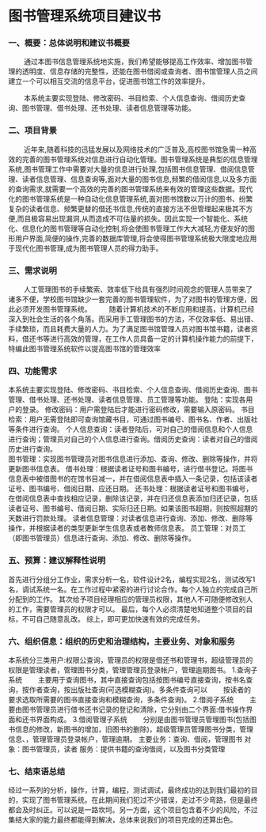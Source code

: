 图书管理系统项目建议书
======================================================================================================================
### 一、概要：总体说明和建议书概要
&#160;&#160;&#160;&#160;&#160;&#160;&#160;&#160;通过本图书信息管理系统地实施，我们希望能够提高工作效率、增加图书管理的透明度、信息存储的完整性，还能在图书借阅或查询者、图书馆管理人员之间建立一个可以相互交流的信息平台，促进图书馆工作的效率提升。

&#160;&#160;&#160;&#160;&#160;&#160;&#160;&#160;本系统主要实现登陆、修改密码、书目检索、个人信息查询、借阅历史查询、图书管理、借书处理、还书处理、读者信息管理等功能。
### 二、项目背景
&#160;&#160;&#160;&#160;&#160;&#160;&#160;&#160;近年来,随着科技的迅猛发展以及网络技术的广泛普及,高校图书馆急需一种高效的完善的图书管理系统对信息进行自动化管理。图书管理系统是典型的信息管理系统,图书管理工作中需要对大量的信息进行处理,包括图书信息管理、借阅信息管理、读者信息管理、信息查询等,面对大量的图书信息,频繁的借阅信息,以及多方面的查询需求,就需要一个高效的完善的图书管理系统来有效的管理这些数据。现代化的图书管理系统是一种自动化信息管理系统,面对图书馆数以万计的图书、纷繁复杂的读者信息、频繁更替的借还书信息,传统的直接方法不但管理起来极其不方便,而且极容易出现漏洞,从而造成不可估量的损失。因此实现一个智能化、系统化、信息化的图书管理等自动化控制,将会使图书管理工作大大减轻,方便友好的图形用户界面,简便的操作,完善的数据库管理,将会使得图书管理系统极大限度地应用于现代化图书管理,成为图书管理人员的得力助手。
### 三、需求说明
&#160;&#160;&#160;&#160;&#160;&#160;&#160;&#160;人工管理图书的手续繁索、效率低下给具有强烈时间观念的管理人员带来了诸多不便，学校图书馆缺少一套完善的图书管理软件，为了对图书的管理方便，因此必须开发图书管理系统。  &#160;&#160;&#160;&#160;&#160;&#160;&#160;&#160;随着计算机技术的不断应用和提高，计算机已经深入到社会生活的各个角落。而采用手工管理图书的方法，不仅效率低、易出错、手续繁琐，而且耗费大量的人力。为了满足图书馆管理人员对图书馆书籍，读者资料，借还书等进行高效的管理，在工作人员具备一定的计算机操作能力的前提下，特编此图书管理系统软件以提高图书馆的管理效率

### 四、功能需求
本系统主要实现登陆、修改密码、书目检索、个人信息查询、借阅历史查询、图书管理、借书处理、还书处理、读者信息管理、员工管理等功能。
登陆：实现各用户的登录。
修改密码：用户需登陆后才能进行密码修改，需要输入原密码。  书目检索：用户无需登陆即可查询馆藏书目，可通过图书编号、图书名、作者、出版社等条件进行查询。 个人信息查询：读者登陆后，可对自己的借阅信息和个人信息进行查询；管理员对自己的个人信息进行查询。借阅历史查询：读者对自己的借阅历史进行查询。  
图书管理：实现图书管理员对图书信息进行添加、查询、修改、删除等操作，并将更新图书信息表。 借书处理：根据读者证号和图书编号，进行借书登记。将图书信息表中被借图书的在馆书目减一，并在借阅信息表中插入一条记录，包括该读者证号、图书编号、借阅日期、应还日期。 还书处理：根据读者证号和图书编号，在借阅信息表中查找相应记录，删除该记录，并在归还信息表添加归还记录，包括读者证号、图书编号、借阅日期、实际归还日期。如果该图书超期，则按照超期的天数进行罚款处理。 读者信息管理：对读者信息进行查询、添加、修改、删除等操作，并根据读者的类型更新学生信息表或者教师信息表。 员工管理：对员工（即图书管理员）信息进行查询、添加、修改、删除等操作。

### 五、预算：建议解释性说明
首先进行分组分工作业，需求分析一名，软件设计2名，编程实现2名，测试改写1名，调试系统一名。在工作过程中紧密的进行讨论合作。每个人独立的完成自己所分配到的工作。
其次给予项目经理相应的管理员权限，其他人不可随便修改别人的工作，需要管理员的权限才可以。
最后，每个人必须清楚地知道整个项目的目标，不可自己随意乱改。
综上，即可更加快速有效的完成任务。

### 六、组织信息：组织的历史和治理结构，主要业务、对象和服务
本系统分三类用户:权限公查询，管理员的权限是借还书和管理书，超级管理员的权限是管理读者，管理图书分类，管理管理员登录帐户，管理逾期图书。
 1.查询子系统
　　主要用于查询图书，其中直接查询包括按图书编号直接查询，按书名查询，按作者查询，按出版社查询(可选模糊查询)。多条件查询可以 　　按读者的要求选取所需要的图书直接查询和模糊查询，多条件查询)。
 2.借阅子系统
　　主要由图书管理员进行借书还书记录的登记和清除，它分别由二个界面:借书操作界面和还书界面构成。
 3.借阅管理子系统
　　分别是由图书管理员管理图书(包括图书信息的修改，新图书的增加，旧图书的删除)，超级管理员管理图书分类，管理信息、，管理管理员登录帐户，管理逾期。
主要业务：查询、借阅，管理图书
对象：图书管理员，读者
服务：提供书籍的查询借阅，以及图书分类管理

### 七、结束语总结

经过一系列的分析，操作，计算，编程，测试调试，最终成功的达到我们最初的目的，实现了图书管理系统。在此期间我们犯过不少错误，走过不少弯路，但是最终都会及时纠正。可以说是一路坎坷。另一方面，这个项目包含着不少的风险，不过集结大家的能力最终都能得到解决，总体来说我们的项目完成的还算出色。
